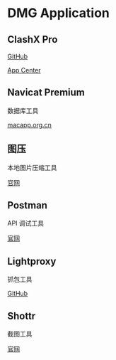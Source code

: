 # DMG Application

## ClashX Pro

[GitHub](https://github.com/yichengchen/clashX)

[App Center](https://install.appcenter.ms/users/clashx/apps/clashx-pro/distribution_groups/public)

## Navicat Premium

数据库工具

[macapp.org.cn](https://macapp.org.cn/app/navicat-premium.html)

## 图压

本地图片压缩工具

[官网](https://tuya.xinxiao.tech)

## Postman

API 调试工具

[官网](https://www.postman.com/downloads/canary)

## Lightproxy

抓包工具

[GitHub](https://github.com/alibaba/lightproxy)

## Shottr

截图工具

[官网](https://shottr.cc)
